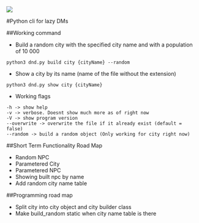 
<img src="https://img.shields.io/sonar/http/binarytiger.me:9000/03:dnd-cli/tech_debt.svg">

#Python cli for lazy DMs

##Working command

- Build a random city with the specified city name and with a population of 10 000

```shell
python3 dnd.py build city {cityName} --random
```

- Show a city by its name (name of the file without the extension)

```shell
python3 dnd.py show city {cityName}
```

- Working flags
```shell
-h -> show help
-v -> verbose. Doesnt show much more as of right now
-V -> show program version
--overwrite -> overwrite the file if it already exist (default = false)
--random -> build a random object (Only working for city right now)
```

##Short Term Functionality Road Map

- Random NPC
- Parametered City
- Parametered NPC
- Showing built npc by name
- Add random city name table

##Programming road map

- Split city into city object and city builder class
- Make build_random static when city name table is there